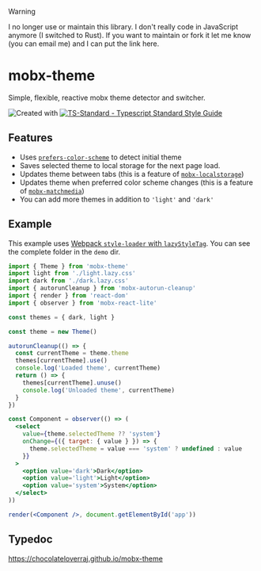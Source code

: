 > [!WARNING]  
> I no longer use or maintain this library. I don't really code in JavaScript anymore (I switched to Rust). If you want to maintain or fork it let me know (you can email me) and I can put the link here.

# mobx-theme
Simple, flexible, reactive mobx theme detector and switcher.

![Created with ](https://img.shields.io/badge/Created%20with-@programmerraj/create-3cb371?style=flat)
[![TS-Standard - Typescript Standard Style Guide](https://badgen.net/badge/code%20style/ts-standard/blue?icon=typescript)](https://github.com/standard/ts-standard)

## Features
- Uses [`prefers-color-scheme`](https://stackoverflow.com/a/57795495/11145447) to detect initial theme
- Saves selected theme to local storage for the next page load.
- Updates theme between tabs (this is a feature of [`mobx-localstorage`](https://npmjs.com/package/mobx-localstorage))
- Updates theme when preferred color scheme changes (this is a feature of [`mobx-matchmedia`](https://npmjs.com/package/mobx-matchmedia))
- You can add more themes in addition to `'light'` and `'dark'`

## Example
This example uses [Webpack `style-loader` with `lazyStyleTag`](https://webpack.js.org/loaders/style-loader/#lazystyletag). You can see the complete folder in the `demo` dir.
```jsx
import { Theme } from 'mobx-theme'
import light from './light.lazy.css'
import dark from './dark.lazy.css'
import { autorunCleanup } from 'mobx-autorun-cleanup'
import { render } from 'react-dom'
import { observer } from 'mobx-react-lite'

const themes = { dark, light }

const theme = new Theme()

autorunCleanup(() => {
  const currentTheme = theme.theme
  themes[currentTheme].use()
  console.log('Loaded theme', currentTheme)
  return () => {
    themes[currentTheme].unuse()
    console.log('Unloaded theme', currentTheme)
  }
})

const Component = observer(() => (
  <select
    value={theme.selectedTheme ?? 'system'}
    onChange={({ target: { value } }) => {
      theme.selectedTheme = value === 'system' ? undefined : value
    }}
  >
    <option value='dark'>Dark</option>
    <option value='light'>Light</option>
    <option value='system'>System</option>
  </select>
))

render(<Component />, document.getElementById('app'))

```

## Typedoc
https://chocolateloverraj.github.io/mobx-theme
